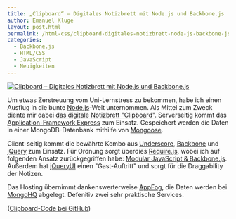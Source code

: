 ```yaml
---
title: „Clipboard“ – Digitales Notizbrett mit Node.js und Backbone.js
author: Emanuel Kluge
layout: post.html
permalink: /html-css/clipboard-digitales-notizbrett-node-js-backbone-js/
categories:
  - Backbone.js
  - HTML/CSS
  - JavaScript
  - Neuigkeiten
---
```


[<noscript data-src="/wp-content/uploads/2012/01/clipboard-node-js.gif" data-alt="Clipboard &ndash; Digitales Notizbrett mit Node.js und Backbone.js">
<img src="/wp-content/uploads/2012/01/clipboard-node-js.gif" alt="Clipboard &ndash; Digitales Notizbrett mit Node.js und Backbone.js">
</noscript>][demo]

Um etwas Zerstreuung vom Uni-Lernstress zu bekommen, habe ich einen Ausflug in die bunte [Node.js][nodejs]-Welt unternommen. Als Mittel zum Zweck diente mir dabei [das digitale Notizbrett "Clipboard"][demo]. Serverseitig kommt das [Application-Framework Express][expressjs] zum Einsatz. Gespeichert werden die Daten in einer MongoDB-Datenbank mithilfe von [Mongoose][mongoosejs].

Client-seitig kommt die bewährte Kombo aus [Underscore][underscore], [Backbone][backbone] und [jQuery][jquery] zum Einsatz. Für Ordnung sorgt überdies [Require.js][requirejs], wobei ich auf folgenden Ansatz zurückgegriffen habe: [Modular JavaScript & Backbone.js][modular_backbone]. Außerdem hat [jQueryUI][jqueryui] einen "Gast-Auftritt" und sorgt für die Draggability der Notizen.

Das Hosting übernimmt dankenswerterweise [AppFog][appfog], die Daten werden bei [MongoHQ][mongohq] abgelegt. Defenitiv zwei sehr praktische Services.

([Clipboard-Code bei GitHub][github])

[demo]: http://clipboard.eu01.aws.af.cm/
[nodejs]: http://nodejs.org/
[expressjs]: http://expressjs.com/
[mongoosejs]: http://mongoosejs.com/
[underscore]: http://documentcloud.github.com/underscore/
[backbone]: http://documentcloud.github.com/backbone/
[jquery]: http://jquery.com/
[requirejs]: http://requirejs.org/
[modular_backbone]: https://github.com/thomasdavis/backbonetutorials/tree/gh-pages/examples/modular-backbone
[jqueryui]: http://jqueryui.com/
[appfog]: https://www.appfog.com/
[mongohq]: https://mongohq.com/
[github]: https://github.com/herschel666/clipboard
